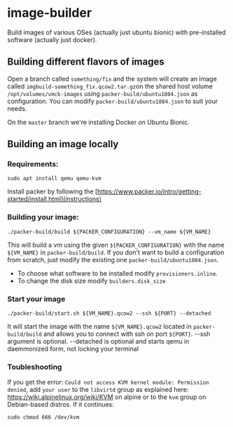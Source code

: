 # image-builder

Build images of various OSes (actually just ubuntu bionic) with pre-installed
software (actually just docker).


## Building different flavors of images

Open a branch called `something/fix` and the system will create an image
called `imgbuild-something_fix.qcow2.tar.gz`on the shared host volume
`/opt/volumes/vmck-images` using `packer-build/ubuntu1804.json` as
configuration. You can modify `packer-build/ubuntu1804.json` to suit your needs.

On the `master` branch we're installing Docker on Ubuntu Bionic.

## Building an image locally

### Requirements:
```shell
sudo apt install qemu qemu-kvm
```
Install packer by following the [https://www.packer.io/intro/getting-started/install.html](instructions)

### Building your image:

```shell
./packer-build/build ${PACKER_CONFIGURATION} --vm_name ${VM_NAME}
```

This will build a vm using the given `${PACKER_CONFIGURATION}` with the name
`${VM_NAME}` in `packer-build/build`. If you don't want to build a configuration
from scratch, just modify the existing one `packer-build/ubuntu1804.json`.

- To choose what software to be installed modify `provisioners.inline`.
- To change the disk size modify `builders.disk_size`

### Start your image

```shell
./packer-build/start.sh ${VM_NAME}.qcow2 --ssh ${PORT} --detached
```

It will start the image with the name `${VM_NAME}.qcow2` located in `packer-build/build` and
allows you to connect with ssh on port `${PORT}`. --ssh argument is optional. --detached is
optional and starts qemu in daemmonized form, not locking your terminal

### Toubleshooting

If you get the error: `Could not access KVM kernel module: Permission denied`,
add `your user` to the `libvirtd` group as explained
here: https://wiki.alpinelinux.org/wiki/KVM on alpine or to the `kvm` group
on Debian-based distros. If it continues:

```shell
sudo chmod 666 /dev/kvm
```
